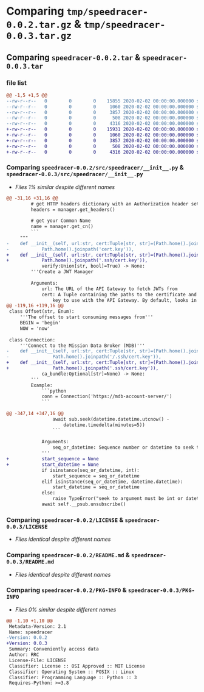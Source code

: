 # Comparing `tmp/speedracer-0.0.2.tar.gz` & `tmp/speedracer-0.0.3.tar.gz`

## Comparing `speedracer-0.0.2.tar` & `speedracer-0.0.3.tar`

### file list

```diff
@@ -1,5 +1,5 @@
--rw-r--r--   0        0        0    15855 2020-02-02 00:00:00.000000 speedracer-0.0.2/src/speedracer/__init__.py
--rw-r--r--   0        0        0     1060 2020-02-02 00:00:00.000000 speedracer-0.0.2/LICENSE
--rw-r--r--   0        0        0     3857 2020-02-02 00:00:00.000000 speedracer-0.0.2/README.md
--rw-r--r--   0        0        0      508 2020-02-02 00:00:00.000000 speedracer-0.0.2/pyproject.toml
--rw-r--r--   0        0        0     4316 2020-02-02 00:00:00.000000 speedracer-0.0.2/PKG-INFO
+-rw-r--r--   0        0        0    15931 2020-02-02 00:00:00.000000 speedracer-0.0.3/src/speedracer/__init__.py
+-rw-r--r--   0        0        0     1060 2020-02-02 00:00:00.000000 speedracer-0.0.3/LICENSE
+-rw-r--r--   0        0        0     3857 2020-02-02 00:00:00.000000 speedracer-0.0.3/README.md
+-rw-r--r--   0        0        0      508 2020-02-02 00:00:00.000000 speedracer-0.0.3/pyproject.toml
+-rw-r--r--   0        0        0     4316 2020-02-02 00:00:00.000000 speedracer-0.0.3/PKG-INFO
```

### Comparing `speedracer-0.0.2/src/speedracer/__init__.py` & `speedracer-0.0.3/src/speedracer/__init__.py`

 * *Files 1% similar despite different names*

```diff
@@ -31,16 +31,16 @@
         # get HTTP headers dictionary with an Authorization header set
         headers = manager.get_headers()
 
         # get your Common Name
         name = manager.get_cn()
         ```
     """
-    def __init__(self, url:str, cert:Tuple[str, str]=(Path.home().joinpath('cert.crt'),
-            Path.home().joinpath('cert.key')),
+    def __init__(self, url:str, cert:Tuple[str, str]=(Path.home().joinpath('.ssh/cert.crt'),
+            Path.home().joinpath('.ssh/cert.key')),
             verify:Union[str, bool]=True) -> None:
         '''Create a JWT Manager
 
         Arguments:
             url: The URL of the API Gateway to fetch JWTs from
             cert: A Tuple containing the paths to the certificate and
                 key to use with the API Gateway. By default, looks in the
@@ -119,16 +119,16 @@
 class Offset(str, Enum):
     '''The offset to start consuming messages from'''
     BEGIN = 'begin'
     NOW = 'now'
 
 class Connection:
     '''Connect to the Mission Data Broker (MDB)'''
-    def __init__(self, url:str, cert:Tuple[str, str]=(Path.home().joinpath('/.ssh/cert.crt'),
-                Path.home().joinpath('/.ssh/cert.key')),
+    def __init__(self, url:str, cert:Tuple[str, str]=(Path.home().joinpath('.ssh/cert.crt'),
+                Path.home().joinpath('.ssh/cert.key')),
             ca_bundle:Optional[str]=None) -> None:
         '''
         Example:
             ```python
             conn = Connection('https://mdb-account-server/')
             ```
 
@@ -347,14 +347,16 @@
                 await sub.seek(datetime.datetime.utcnow() -
                     datetime.timedelta(minutes=5))
                 ```
 
             Arguments:
                 seq_or_datetime: Sequence number or datetime to seek to
             '''
+            start_sequence = None
+            start_datetime = None
             if isinstance(seq_or_datetime, int):
                 start_sequence = seq_or_datetime
             elif isinstance(seq_or_datetime, datetime.datetime):
                 start_datetime = seq_or_datetime
             else:
                 raise TypeError("seek to argument must be int or datetime")
             await self.__psub.unsubscribe()
```

### Comparing `speedracer-0.0.2/LICENSE` & `speedracer-0.0.3/LICENSE`

 * *Files identical despite different names*

### Comparing `speedracer-0.0.2/README.md` & `speedracer-0.0.3/README.md`

 * *Files identical despite different names*

### Comparing `speedracer-0.0.2/PKG-INFO` & `speedracer-0.0.3/PKG-INFO`

 * *Files 0% similar despite different names*

```diff
@@ -1,10 +1,10 @@
 Metadata-Version: 2.1
 Name: speedracer
-Version: 0.0.2
+Version: 0.0.3
 Summary: Conveniently access data
 Author: RRC
 License-File: LICENSE
 Classifier: License :: OSI Approved :: MIT License
 Classifier: Operating System :: POSIX :: Linux
 Classifier: Programming Language :: Python :: 3
 Requires-Python: >=3.8
```

